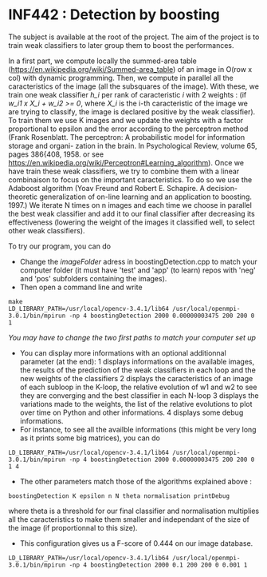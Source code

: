 # INF442 : Detection by boosting
The subject is available at the root of the project.
The aim of the project is to train weak classifiers to later group them to boost the performances.

In a first part, we compute locally the summed-area table (https://en.wikipedia.org/wiki/Summed-area_table) of an image in O(row x col) with dynamic programming.
Then, we compute in parallel all the caracteristics of the image (all the subsquares of the image).
With these, we train one weak classifier *h_i* per rank of caracteristic *i* with 2 weights : (if *w_i1 x X_i + w_i2 >= 0*, where *X_i* is the i-th caracteristic of the image we are trying to classify, the image is declared positive by the weak classifier). To train them we use K images and we update the weights with a factor proportional to epsilon and the error according to the perceptron method (Frank Rosenblatt. The perceptron: A probabilistic model for information storage and organi-
zation in the brain. In Psychological Review, volume 65, pages 386{408, 1958. or see https://en.wikipedia.org/wiki/Perceptron#Learning_algorithm).
Once we have train these weak classifiers, we try to combine them with a linear combinaison to focus on the important caracteristics. To do so we use the Adaboost algorithm (Yoav Freund and Robert E. Schapire. A decision-theoretic generalization of on-line learning
and an application to boosting. 1997.) We iterate N times on n images and each time we choose in parallel the best weak classifier and add it to our final classifier after decreasing its effectiveness (lowering the weight of the images it classified well, to select other weak classifiers).

To try our program, you can do
- Change the *imageFolder* adress in boostingDetection.cpp to match your computer folder (it must have 'test' and 'app' (to learn) repos with 'neg' and 'pos' subfolders containing the images).
- Then open a command line and write
```
make
LD_LIBRARY_PATH=/usr/local/opencv-3.4.1/lib64 /usr/local/openmpi-3.0.1/bin/mpirun -np 4 boostingDetection 2000 0.00000003475 200 200 0 1
```
*You may have to change the two first paths to match your computer set up*
- You can display more informations with an optional additionnal parameter (at the end):
1 displays informations on the available images, the results of the prediction of the weak classifiers in each loop and the new weights of the classifiers
2 displays the caracteristics of an image of each subloop in the K-loop, the relative evolution of w1 and w2 to see they are converging and the best classifier in each N-loop
3 displays the variations made to the weights, the list of the relative evolutions to plot over time on Python and other informations.
4 displays some debug informations.
- For instance, to see all the availble informations (this might be very long as it prints some big matrices), you can do 
```
LD_LIBRARY_PATH=/usr/local/opencv-3.4.1/lib64 /usr/local/openmpi-3.0.1/bin/mpirun -np 4 boostingDetection 2000 0.00000003475 200 200 0 1 4
```
- The other parameters match those of the algorithms explained above :
```
boostingDetection K epsilon n N theta normalisation printDebug
```
where theta is a threshold for our final classifier and normalisation multiplies all the caracteristics to make them smaller and independant of the size of the image (if proportionnal to this size).

- This configuration gives us a F-score of 0.444 on our image database.
```
LD_LIBRARY_PATH=/usr/local/opencv-3.4.1/lib64 /usr/local/openmpi-3.0.1/bin/mpirun -np 4 boostingDetection 2000 0.1 200 200 0 0.001 1
```

